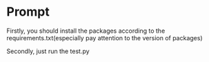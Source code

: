 # Prompt
Firstly, you should install the packages according to the requirements.txt(especially pay attention to the version of packages)

Secondly, just run the test.py
